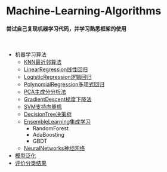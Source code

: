 Machine-Learning-Algorithms
=
#### 尝试自己复现机器学习代码，并学习熟悉框架的使用
<br>


* 机器学习算法
    * [KNN最近邻算法](KNN.ipynb)
    * [LinearRegression线性回归](LinearRegression.ipynb)
    * [LogisticRegression逻辑回归](LogisticRegression.ipynb)
    * [PolynomialRegression多项式回归](PolynomialRegression.ipynb)
    * [PCA主成分分析法](PCA.ipynb)
    * [GradientDescent梯度下降法](GradientDescent.ipynb)
    * [SVM支持向量机](SVM.ipynb)
    * [DecisionTree决策树](DecisionTree.ipynb)
    * [EnsembleLearning集成学习](EnsembleLearning.ipynb)
         * RandomForest
         * AdaBoosting
         * GBDT
    * [NeuralNetworks神经网络](NNbase.ipynb)
* [模型泛化](模型泛化.ipynb)
* [评价分类结果](评价分类结果.ipynb)
